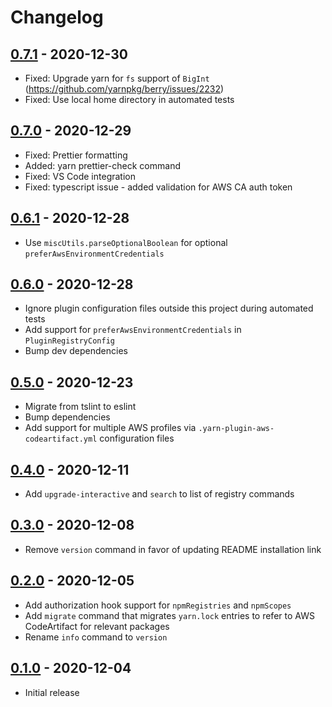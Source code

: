 # Changelog

## [0.7.1] - 2020-12-30
[0.7.1]: https://github.com/mhassan1/yarn-plugin-aws-codeartifact/compare/v0.7.0...v0.7.1

- Fixed: Upgrade yarn for `fs` support of `BigInt` (https://github.com/yarnpkg/berry/issues/2232)
- Fixed: Use local home directory in automated tests

## [0.7.0] - 2020-12-29
[0.7.0]: https://github.com/mhassan1/yarn-plugin-aws-codeartifact/compare/v0.6.1...v0.7.0

- Fixed: Prettier formatting
- Added: yarn prettier-check command
- Fixed: VS Code integration
- Fixed: typescript issue - added validation for AWS CA auth token

## [0.6.1] - 2020-12-28
[0.6.1]: https://github.com/mhassan1/yarn-plugin-aws-codeartifact/compare/v0.6.0...v0.6.1

- Use `miscUtils.parseOptionalBoolean` for optional `preferAwsEnvironmentCredentials`

## [0.6.0] - 2020-12-28
[0.6.0]: https://github.com/mhassan1/yarn-plugin-aws-codeartifact/compare/v0.5.0...v0.6.0

- Ignore plugin configuration files outside this project during automated tests
- Add support for `preferAwsEnvironmentCredentials` in `PluginRegistryConfig`
- Bump dev dependencies

## [0.5.0] - 2020-12-23
[0.5.0]: https://github.com/mhassan1/yarn-plugin-aws-codeartifact/compare/v0.4.0...v0.5.0

- Migrate from tslint to eslint
- Bump dependencies
- Add support for multiple AWS profiles via `.yarn-plugin-aws-codeartifact.yml` configuration files

## [0.4.0] - 2020-12-11
[0.4.0]: https://github.com/mhassan1/yarn-plugin-aws-codeartifact/compare/v0.3.0...v0.4.0

- Add `upgrade-interactive` and `search` to list of registry commands

## [0.3.0] - 2020-12-08
[0.3.0]: https://github.com/mhassan1/yarn-plugin-aws-codeartifact/compare/v0.2.0...v0.3.0

- Remove `version` command in favor of updating README installation link

## [0.2.0] - 2020-12-05
[0.2.0]: https://github.com/mhassan1/yarn-plugin-aws-codeartifact/compare/v0.1.0...v0.2.0

- Add authorization hook support for `npmRegistries` and `npmScopes`
- Add `migrate` command that migrates `yarn.lock` entries to refer to AWS CodeArtifact for relevant packages
- Rename `info` command to `version`

## [0.1.0] - 2020-12-04
[0.1.0]: https://github.com/mhassan1/yarn-plugin-aws-codeartifact/compare/f264569...v0.1.0

- Initial release
